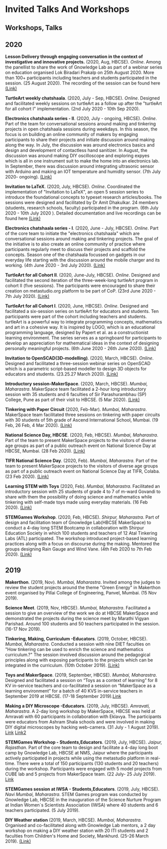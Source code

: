 
# Invited Talks And Workshops

## Workshops, Talks

## 2020

**Lesson Delivery through engaging conversation in the context of investigative and innovative projects.** (2020, Aug, HBCSE). _Online_. Among the panellist to share the work of Gnowledge Lab as part of a webinar series on education organised Lok Biradari Prakalp on 25th August 2020. More than 100+ participants including teachers and students participated in the session. (25 August 2020). The recording of the session can be found here [(Link)](https://www.facebook.com/DrPrakashAmte/videos/964066497350229)  

**TurtleArt weekly chatshaala**. (2020, July - Sep, HBCSE). _Online_. Designed and facilitated weekly sessions on turtleArt as a follow up after the "turtleArt for all cohort I" implementation. (2nd July 2020 - 10th Sep 2020).

**Electronics chatshaala series - II**. (2020, July - ongoing, HBCSE). _Online_. Part of the team for conversational sessions around making and tinkering projects in open chatshaala sessions during weekdays. In this season, the focus is on building an online community of makers by engaging participants to share their projects and initiate discussion around making along the way. In July, the discussion was around electronics basics and design and development of contactless hand sanitizer. In August, the discussion was around making DIY oscilloscope and exploring expyes which is all in one instrument suit to make the home into an electronics lab. In September, there was discussion around integrating ultrasonic sensor with Arduino and making an IOT temperature and humidity sensor. (7th July 2020- ongoing). [(Link)](https://www.gnowledge.org/projects/chatshaala-electronics.html)

**Invitation to LaTeX**. (2020, July, HBCSE). _Online_. Coordinated the implementation of "Invitation to LaTeX", an open 5 session series to introduce the foundational concepts to typeset research articles/books. The sessions were designed and facilitated by Dr Amit Dhakulkar. 24 members (students, research schools, faculty) participated in the program. (6th July 2020 - 10th July 2020 ). Detailed documentation and live recordings can be found here [(Link)](https://metastudio.org/t/invitation-to-latex/4193)

**Electronics chatshaala series - I**. (2020, June - July, HBCSE). _Online_. Part of the core team to initiate the "electronics chatshaala" which are conversational sessions around making and tinkering projects. The goal of the initiative is to also create an online community of practice where participants regularly meet to discuss their projects and scaffold the concepts. Season one of the chatshaala focussed on gadgets in our everyday life starting with the discussion around the mobile charger and its working. (4th June 2020 - 3rd July 2020). [(Link)](https://metastudio.org/search?q=maker-chatshaala)

**TurtleArt for all Cohort II**. (2020, June-July, HBCSE). _Online_. Designed and facilitated the second iteration of the three-week-long turtleArt program in cohort II (five sessions). The participants were encouraged to share their creation on metastudio.org platform to be part of CoP. (23rd June 2020 - 7th July 2020). [(Link)](https://metastudio.org/t/event-chatshaala-on-turtleart-starting-23-june/4064)

**TurtleArt for all Cohort I**. (2020, June, HBCSE). _Online_. Designed and facilitated a six-session series on turtleArt for educators and students. Ten participants were part of the cohort including teachers and students. turtleArt is a powerful way to integrate programming concepts, mathematics and art in a cohesive way. It is inspired by LOGO, which is an educational programming language, designed by Papert et al. as a constructionist learning environment. The series serves as a springboard for participants to develop an appreciation for mathematical ideas in the context of designing personally meaningful projects. (6th June 2020 - 26th June 2020). [(Link)](https://metastudio.org/t/turtleart-for-everyone-cohort-1/3978)

**Invitation to OpenSCAD(3D-modelling)**. (2020, March, HBCSE). _Online_. Designed and facilitated a three-session webinar series on OpenSCAD which is a parametric script-based modeller to design 3D objects for educators and students. (23.25.27 March 2020). [(Link)](https://metastudio.org/t/webinar-exploring-openscad-together/3457)

**Introductory session-MakerSpace**. (2020, March, HBCSE). _Mumbai, Maharastra_. MakerSpace team facilitated a 2-hour long introductory session with 35 students and 6 faculties of Sir Parashurambhau (SP) College, Pune as part of their visit to HBCSE. (5 Mar 2020). [(Link)](https://metastudio.org/t/session-with-mathematics-department-of-s-p-college-pune/3381)

**Tinkering with Paper Circuit** (2020, Feb-Mar). _Mumbai, Maharastra_. MakerSpace team facilitated three sessions on tinkering with paper circuits with 30 students of 5th grade of Ascend International School, Mumbai. (19 Feb, 26 Feb, 4 Mar 2020). [(Link)](https://metastudio.org/t/makerspace-tinkering-with-paper-circuit-series-workshop/3300)  

**National Science Day, HBCSE**. (2020, Feb, HBCSE). _Mumbai, Maharastra_. Part of the team to present MakerSpace projects to the visitors of diverse age groups as part of a public outreach event on National Science Day at HBCSE, Mumbai. (28 Feb 2020). [(Link)](https://metastudio.org/t/national-science-day-hbcse/3353)

**TIFR National Science Day**. (2020, Feb). _Mumbai, Maharastra_. Part of the team to present MakerSpace projects to the visitors of diverse age groups as part of a public outreach event on National Science Day at TIFR, Colaba. (23 Feb 2020). [(Link)](https://metastudio.org/t/tifr-national-science-day/3337)

**Learning STEM with Toys** (2020, Feb). _Mumbai, Maharastra_. Facilitated an introductory session with 25 students of grade 4 to 7 of m-ward Govandi to share with them the possibility of doing science and mathematics while tinkering with self-made toys made using everyday materials. (16 Feb 2020). [(Link)](https://metastudio.org/t/makerspace-learning-stem-with-toys-m-ward/3299)  

**STEMGames Workshop**. (2020, Feb, HBCSE). _Shirpur, Maharastra_. Part of design and facilitation team of Gnowledge Lab(HBCSE MakerSpace) to conduct a 4-day long STEM Bootcamp in collaboration with Shirpur Education Society in which 100 students and teachers of 12 Atal Tinkering Labs (ATL) participated. The workshop introduced project-based learning practices along with a focus on discourse during the making. Mentored the groups designing Rain Gauge and Wind Vane. (4th Feb 2020 to 7th Feb 2020). [(Link)](https://metastudio.org/c/stemgames-shirpur/28)

## 2019

**Makerthon**. (2019, Nov). _Mumbai, Maharastra_. Invited among the judges to review the student projects around the theme "Green Energy" in Makerthon event organised by Pillai College of Engineering, Panvel, Mumbai. (15 Nov 2019).

**Science Meet**. (2019, Nov, HBCSE). _Mumbai, Maharastra_. Facilitated a session to give an overview of the work we do at HBCSE MakerSpace and demonstrated the projects during the science meet by Marathi Vigyan Parishad. Around 100 students and 50 teachers participated in the session. (16-17 Nov 2019).

**Tinkering, Making, Curriculum -Educators**. (2019, October, HBCSE). _Mumbai, Maharastra_. Conducted a session with nine DIET faculties on "How tinkering can be used to enrich the science and mathematics curriculum.?" The session involved discussion around the pedagogical principles along with exposing participants to the projects which can be integrated in the curriculum. (10th October 2019). [(Link)](https://metastudio.org/t/tinkerday-with-diet-educators/2287)

**Toys and MakerSpace**. (2019, September, HBCSE). _Mumbai, Maharastra_. Designed and facilitated a session on “Toys as a context of learning” for 8 KV in-service teachers and co-facilitated a session on “MakerSpace as a learning environment” for a batch of 40 KVS in-service teachers in September 2019 at HBCSE. (17-18 September 2019).[Link]()

**Making a DIY Microscope -Educators**. (2019, July, HBCSE). _Amravati, Maharastra_. A 2-day long workshop by MakerSpace, HBCSE was held at Amravati with 60 participants in collaboration with Eklavya. The participants were educators from Ashram Shala schools and were involved in making DIY digital microscopes by hacking web-camera. (31 July - 1 August 2019). [Link]() [Link2]()

**STEMGames Workshop - Students,Educators**. (2019, July, HBCSE). _Jaipur,  Rajasthan_. Part of the core team to design and facilitate a 4-day long boot camp by Gnowledge Lab, HBCSE at NMS, Jaipur where the participants actively participated in projects while using the metastudio platform in real-time. There were a total of 150 participants (130 students and 20 teachers) during the workshop. Participants were engaged with 5 model projects from CUBE lab and 5 projects from MakerSpace team. (22 July- 25 July 2019). [Link](https://stemGames.metaStudio.org/c/nms)

**STEMGames session at IWSA - Students,Educators**. (2019, July, HBCSE). _Navi Mumbai, Maharastra_. STEM Games program was conducted by Gnowledge Lab, HBCSE in the inauguration of the Science Nurture Program at Indian Women`s Scientists Association (IWSA) where 40 students and 6 teachers participated. (5 July 2019).


**DIY Weather station** (2019, March, HBCSE). _Mumbai, Maharastra_. Organised and co-facilitated along with Gnowledge Lab mentors, a 2 day workshop on making a DIY weather station with 20 ITI students and 2 faculties from Children's Home and Society, Mankhurd. (25-26 March 2019). [(Link)]()
